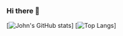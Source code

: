 ### Hi there 👋
[![John's GitHub stats](https://github-readme-stats.vercel.app/api?username=john-tmc&show_icons=true&theme=radical&include_all_commits=true&count_private=true)]
[![Top Langs](https://github-readme-stats.vercel.app/api/top-langs/?username=john-tmc&langs_count=10)]
<!--
**john-tmc/john-tmc** is a ✨ _special_ ✨ repository because its `README.md` (this file) appears on your GitHub profile.

Here are some ideas to get you started:

- 🔭 I’m currently working on ...
- 🌱 I’m currently learning ...
- 👯 I’m looking to collaborate on ...
- 🤔 I’m looking for help with ...
- 💬 Ask me about ...
- 📫 How to reach me: ...
- 😄 Pronouns: ...
- ⚡ Fun fact: ...
-->
